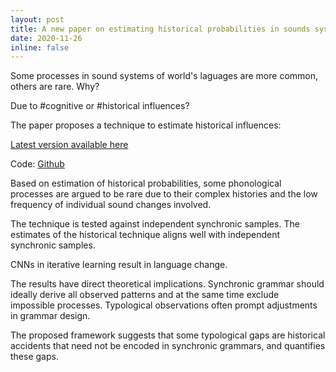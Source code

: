 ```yaml
---
layout: post
title: A new paper on estimating historical probabilities in sounds systems of world's languages to appear in *Phonology*
date: 2020-11-26
inline: false
---
```


Some processes in sound systems of world's laguages are more common, others are rare. Why? 

Due to #cognitive or #historical influences?

The paper proposes a technique to estimate historical influences:

[Latest version available here](https://ling.auf.net/lingbuzz/004299)

Code: [Github](https://github.com/gbegus/BSC)

Based on estimation of historical probabilities, some phonological processes are argued to be rare due to their complex histories and the low frequency of individual sound changes involved.

The technique is tested against independent synchronic samples. The estimates of the historical technique aligns well with independent synchronic samples.

<div class="row">
    <div class="col-sm mt-3 mt-md-0">
        <img class="img-fluid rounded z-depth-1" src="{{ '/assets/img/syn.jpg' | relative_url }}" alt="" title="example image"/>
    </div>
</div>
<div class="caption">
    CNNs in iterative learning result in language change.
</div>

The results have direct theoretical implications. Synchronic grammar should ideally derive all observed patterns and at the same time exclude impossible processes. Typological observations often prompt adjustments in grammar design.

The proposed framework suggests that some typological gaps are historical accidents that need not be encoded in synchronic grammars, and quantifies these gaps.